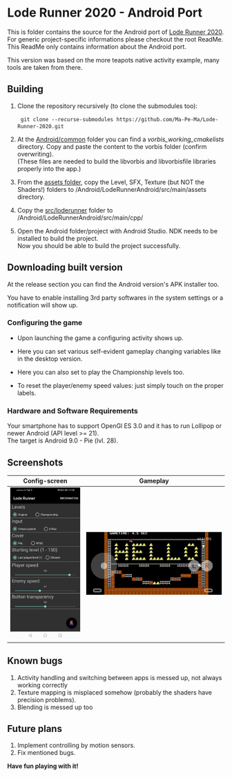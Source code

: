 # Lode Runner 2020 - Android Port

This is folder contains the source for the Android port of [Lode Runner 2020](https://github.com/Ma-Pe-Ma/Lode-Runner-2020).<br>
For generic project-specific informations please checkout the root ReadMe.<br>
This ReadMe only contains information about the Android port.<br>

This version was based on the more teapots native activity example, many tools are taken from there.

## Building

1. Clone the repository recursively (to clone the submodules too):

        git clone --recurse-submodules https://github.com/Ma-Pe-Ma/Lode-Runner-2020.git

2. At the [Android/common](./common) folder you can find a *vorbis_working_cmakelists* directory. Copy and paste the content to the vorbis folder (confirm overwriting).<br>
(These files are needed to build the libvorbis and libvorbisfile libraries properly into the app.)

3. From the [assets folder](../Assets), copy the Level, SFX, Texture (but NOT the Shaders!) folders to /Android/LodeRunnerAndroid/src/main/assets directory.

4. Copy the [src/loderunner](../src/loderunner/) folder to /Android/LodeRunnerAndroid/src/main/cpp/

5. Open the Android folder/project with Android Studio. NDK needs to be installed to build the project.<br>Now you should be able to build the project successfully.

## Downloading built version

At the release section you can find the Android version's APK installer too.

You have to enable installing 3rd party softwares in the system settings or a notification will show up.
### Configuring the game ###
- Upon launching the game a configuring activity shows up.
- Here you can set various self-evident gameplay changing variables like in the desktop version.<br>
- Here you can also set to play the Championship levels too.

- To reset the player/enemy speed values: just simply touch on the proper labels.

### Hardware and Software Requirements ###

Your smartphone has to support OpenGl ES 3.0 and it has to run Lollipop or newer Android (API level >= 21).<br>The target is Android 9.0 - Pie (lvl. 28).

## Screenshots

Config-screen | Gameplay
--- | --- 
![](../Screenshots/Android-Config.jpg) |![](../Screenshots/Android-Gameplay.jpg)

## Known bugs

1. Activity handling and switching between apps is messed up, not always working correctly
2. Texture mapping is misplaced somehow (probably the shaders have precision problems).
3. Blending is messed up too

## Future plans

1. Implement controlling by motion sensors.
2. Fix mentioned bugs.

**Have fun playing with it!**